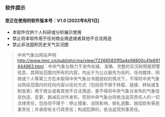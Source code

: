 ### 软件提示

#### 您正在使用的软件版本号：V1.0 [2022年8月1日]

- 本软件仅供个人科研或分析展示使用
- 禁止将本软件用于任何商业用途或者其他不合法用途
- 禁止非法囤积历史天气实况图
>中央气象台网站声明<http://www.nmc.cn/publish/cms/view/722665831f0a4e98800c41e691444963.html>：中央气象台致力于发布权威、准确、完整的实况和预报预警信息，其网站范围内所有的内容，均出于为公众服务为目的，任何媒体、网络或个人等第三方在未取得中央气象台书面授权的情况下，不得将中央气象台网站范围内的任何内容以任何方式（包括但不限于转载、链接、转帖或复制发表）用于商业或者其他不合法用途，更不得将中央气象台发布的气象信息伪造、变更、删减后对外发布。否则中央气象台将依法追究责任人的一切法律责任，包括但不限于：停止侵害、消除影响、赔礼道歉、赔偿损失等民事责任；并承担有关行政责任；构成犯罪的，依法追究刑事责任。
